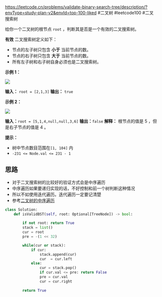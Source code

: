 https://leetcode.cn/problems/validate-binary-search-tree/description/?envType=study-plan-v2&envId=top-100-liked
#二叉树 #leetcode100 #二叉搜索树 

给你一个二叉树的根节点 `root` ，判断其是否是一个有效的二叉搜索树。

**有效** 二叉搜索树定义如下：

- 节点的左子树只包含 **小于** 当前节点的数。
- 节点的右子树只包含 **大于** 当前节点的数。
- 所有左子树和右子树自身必须也是二叉搜索树。

**示例 1：**

![](https://assets.leetcode.com/uploads/2020/12/01/tree1.jpg)

**输入：** `root = [2,1,3]`
**输出：** `true`

**示例 2：**

![](https://assets.leetcode.com/uploads/2020/12/01/tree2.jpg)

**输入：**`root = [5,1,4,null,null,3,6]`
**输出：**`false`
**解释：** 根节点的值是 5 ，但是右子节点的值是 4 。

**提示：**

- 树中节点数目范围在`[1, 104]` 内
- `-231 <= Node.val <= 231 - 1`


## 思路

- 对于二叉搜索树的比较好的验证方式会是中序遍历
- 中序遍历如果要递归实现的话，不好控制和前一个树判断这种情况
- 所以不如使用迭代遍历。迭代遍历一定要记清楚
- 参考[二叉树的中序遍历](../7.二叉树#二叉树的迭代遍历)

```python
class Solution:
    def isValidBST(self, root: Optional[TreeNode]) -> bool:
        
        if not root: return True
        stack = list()
        cur = root
        pre = -(1 << 32)

        while(cur or stack):
            if cur:
                stack.append(cur)
                cur  = cur.left
            else:
                cur = stack.pop()
                if cur.val <= pre: return False
                pre = cur.val
                cur = cur.right
        
        return True
```